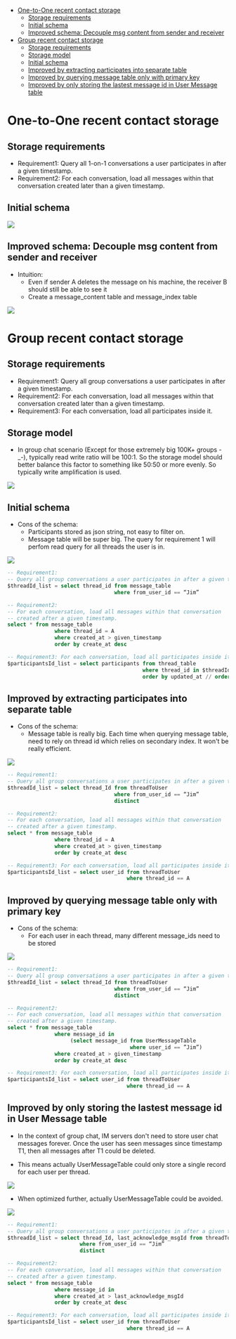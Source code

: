 - [One-to-One recent contact storage](#one-to-one-recent-contact-storage)
  - [Storage requirements](#storage-requirements)
  - [Initial schema](#initial-schema)
  - [Improved schema: Decouple msg content from sender and receiver](#improved-schema-decouple-msg-content-from-sender-and-receiver)
- [Group recent contact storage](#group-recent-contact-storage)
  - [Storage requirements](#storage-requirements-1)
  - [Storage model](#storage-model)
  - [Initial schema](#initial-schema-1)
  - [Improved by extracting participates into separate table](#improved-by-extracting-participates-into-separate-table)
  - [Improved by querying message table only with primary key](#improved-by-querying-message-table-only-with-primary-key)
  - [Improved by only storing the lastest message id in User Message table](#improved-by-only-storing-the-lastest-message-id-in-user-message-table)

# One-to-One recent contact storage
## Storage requirements
* Requirement1: Query all 1-on-1 conversations a user participates in after a given timestamp.
* Requirement2: For each conversation, load all messages within that conversation created later than a given timestamp.

## Initial schema

![](../.gitbook/assets/im_groupchat_recentContact_one_to_one.png)

## Improved schema: Decouple msg content from sender and receiver
* Intuition:
  * Even if sender A deletes the message on his machine, the receiver B should still be able to see it
  * Create a message\_content table and message\_index table

![](../.gitbook/assets/im_groupchat_recentContact_1to1_decouple.png)

# Group recent contact storage
## Storage requirements
* Requirement1: Query all group conversations a user participates in after a given timestamp.
* Requirement2: For each conversation, load all messages within that conversation created later than a given timestamp.
* Requirement3: For each conversation, load all participates inside it. 

## Storage model
* In group chat scenario (Except for those extremely big 100K+ groups -_-), typically read write ratio will be 100:1. So the storage model should better balance this factor to something like 50:50 or more evenly. So typically write amplification is used. 

![](../.gitbook/assets/im_groupchat_recentContact_storageModel.png)

## Initial schema
* Cons of the schema:
  * Participants stored as json string, not easy to filter on. 
  * Message table will be super big. The query for requirement 1 will perfom read query for all threads the user is in. 

![](../.gitbook/assets/im_groupchat_recentContact_group.png)

```sql
-- Requirement1: 
-- Query all group conversations a user participates in after a given timestamp
$threadId_list = select thread_id from message_table
                                  where from_user_id == “Jim”

-- Requirement2: 
-- For each conversation, load all messages within that conversation
-- created after a given timestamp.
select * from message_table 
               where thread_id = A
               where created_at > given_timestamp
               order by create_at desc

-- Requirement3: For each conversation, load all participates inside it. 
$participantsId_list = select participants from thread_table
                                           where thread_id in $threadId_list
                                           order by updated_at // order threads
```

## Improved by extracting participates into separate table 
* Cons of the schema: 
  * Message table is really big. Each time when querying message table, need to rely on thread id which relies on secondary index. It won't be really efficient. 

![](../.gitbook/assets/im_groupchat_recentContact_group_normalize.png)

```sql
-- Requirement1: 
-- Query all group conversations a user participates in after a given timestamp
$threadId_list = select thread_Id from threadToUser
                                  where from_user_id == “Jim”
                                  distinct

-- Requirement2: 
-- For each conversation, load all messages within that conversation
-- created after a given timestamp.
select * from message_table 
               where thread_id = A
               where created_at > given_timestamp
               order by create_at desc

-- Requirement3: For each conversation, load all participates inside it. 
$participantsId_list = select user_id from threadToUser
                                      where thread_id == A
```

## Improved by querying message table only with primary key
* Cons of the schema:
  * For each user in each thread, many different message_ids need to be stored

![](../.gitbook/assets/im_groupchat_recentContact_group_message_primarykey.png)

```sql
-- Requirement1: 
-- Query all group conversations a user participates in after a given timestamp
$threadId_list = select thread_Id from threadToUser
                                  where from_user_id == “Jim”
                                  distinct

-- Requirement2: 
-- For each conversation, load all messages within that conversation
-- created after a given timestamp.
select * from message_table 
               where message_id in 
                    (select message_id from UserMessageTable 
                                       where user_id == ”Jim”)
               where created_at > given_timestamp
               order by create_at desc

-- Requirement3: For each conversation, load all participates inside it. 
$participantsId_list = select user_id from threadToUser
                                      where thread_id == A
```

## Improved by only storing the lastest message id in User Message table
* In the context of group chat, IM servers don't need to store user chat messages forever. Once the user has seen messages since timestamp T1, then all messages after T1 could be deleted. 

* This means actually UserMessageTable could only store a single record for each user per thread. 

![](../.gitbook/assets/im_groupchat_recentContact_group_last_message_id.png)

* When optimized further, actually UserMessageTable could be avoided. 

![](../.gitbook/assets/im_groupchat_recentContact_group_onlyStore_last_message_id.png)

```sql
-- Requirement1: 
-- Query all group conversations a user participates in after a given timestamp
$threadId_list = select thread_Id, last_acknowledge_msgId from threadToUser
                       where from_user_id == “Jim”
                       distinct

-- Requirement2: 
-- For each conversation, load all messages within that conversation
-- created after a given timestamp.
select * from message_table 
               where message_id in 
               where created_at > last_acknowledge_msgId
               order by create_at desc

-- Requirement3: For each conversation, load all participates inside it. 
$participantsId_list = select user_id from threadToUser
                                      where thread_id == A
```